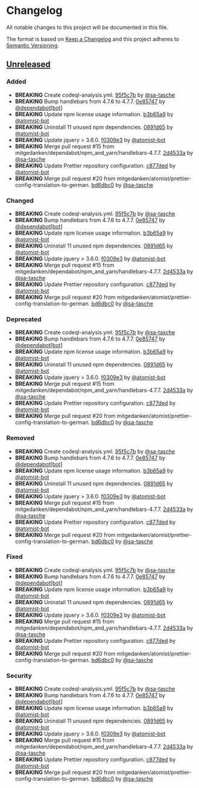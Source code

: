 # Changelog

All notable changes to this project will be documented in this file.

The format is based on [Keep a Changelog](http://keepachangelog.com/)
and this project adheres to [Semantic Versioning](http://semver.org/).

## [Unreleased](https://github.com/mitgedanken/TranslationOf-You-Dont-Need-jQuery-ToGerman/tree/HEAD)

### Added

*   **BREAKING** Create codeql-analysis.yml. [95f5c7b](https://github.com/mitgedanken/TranslationOf-You-Dont-Need-jQuery-ToGerman/commit/95f5c7b9f4e167b7e76c0e899dce489b478696cb) by [@sa-tasche](https://github.com/sa-tasche)
*   **BREAKING** Bump handlebars from 4.7.6 to 4.7.7. [0e85747](https://github.com/mitgedanken/TranslationOf-You-Dont-Need-jQuery-ToGerman/commit/0e857472e98137b68cbae4767dcc04ed44968234) by [@dependabot\[bot\]](https://github.com/dependabot\[bot])
*   **BREAKING** Update npm license usage information. [b3b65a9](https://github.com/mitgedanken/TranslationOf-You-Dont-Need-jQuery-ToGerman/commit/b3b65a953ff34750321427b2ec7ca80ccddbe7e7) by [@atomist-bot](https://github.com/atomist-bot)
*   **BREAKING** Uninstall 11 unused npm dependencies. [0891d65](https://github.com/mitgedanken/TranslationOf-You-Dont-Need-jQuery-ToGerman/commit/0891d653af03885eb479bf02e728080056b99540) by [@atomist-bot](https://github.com/atomist-bot)
*   **BREAKING** Update jquery > 3.6.0. [f0309e3](https://github.com/mitgedanken/TranslationOf-You-Dont-Need-jQuery-ToGerman/commit/f0309e37939dc5970bb59abb37a535bb90f06618) by [@atomist-bot](https://github.com/atomist-bot)
*   **BREAKING** Merge pull request #15 from mitgedanken/dependabot/npm_and_yarn/handlebars-4.7.7. [2d4533a](https://github.com/mitgedanken/TranslationOf-You-Dont-Need-jQuery-ToGerman/commit/2d4533a7023de21fcdbe03038c2b2a868a52f19a) by [@sa-tasche](https://github.com/sa-tasche)
*   **BREAKING** Update Prettier repository configuration. [c877ded](https://github.com/mitgedanken/TranslationOf-You-Dont-Need-jQuery-ToGerman/commit/c877ded5d92df700f273547200a726ae6752ab4e) by [@atomist-bot](https://github.com/atomist-bot)
*   **BREAKING** Merge pull request #20 from mitgedanken/atomist/prettier-config-translation-to-german. [bd6dbc0](https://github.com/mitgedanken/TranslationOf-You-Dont-Need-jQuery-ToGerman/commit/bd6dbc0d52a3296e77667799fac3ef6efe880e0e) by [@sa-tasche](https://github.com/sa-tasche)

### Changed

*   **BREAKING** Create codeql-analysis.yml. [95f5c7b](https://github.com/mitgedanken/TranslationOf-You-Dont-Need-jQuery-ToGerman/commit/95f5c7b9f4e167b7e76c0e899dce489b478696cb) by [@sa-tasche](https://github.com/sa-tasche)
*   **BREAKING** Bump handlebars from 4.7.6 to 4.7.7. [0e85747](https://github.com/mitgedanken/TranslationOf-You-Dont-Need-jQuery-ToGerman/commit/0e857472e98137b68cbae4767dcc04ed44968234) by [@dependabot\[bot\]](https://github.com/dependabot\[bot])
*   **BREAKING** Update npm license usage information. [b3b65a9](https://github.com/mitgedanken/TranslationOf-You-Dont-Need-jQuery-ToGerman/commit/b3b65a953ff34750321427b2ec7ca80ccddbe7e7) by [@atomist-bot](https://github.com/atomist-bot)
*   **BREAKING** Uninstall 11 unused npm dependencies. [0891d65](https://github.com/mitgedanken/TranslationOf-You-Dont-Need-jQuery-ToGerman/commit/0891d653af03885eb479bf02e728080056b99540) by [@atomist-bot](https://github.com/atomist-bot)
*   **BREAKING** Update jquery > 3.6.0. [f0309e3](https://github.com/mitgedanken/TranslationOf-You-Dont-Need-jQuery-ToGerman/commit/f0309e37939dc5970bb59abb37a535bb90f06618) by [@atomist-bot](https://github.com/atomist-bot)
*   **BREAKING** Merge pull request #15 from mitgedanken/dependabot/npm_and_yarn/handlebars-4.7.7. [2d4533a](https://github.com/mitgedanken/TranslationOf-You-Dont-Need-jQuery-ToGerman/commit/2d4533a7023de21fcdbe03038c2b2a868a52f19a) by [@sa-tasche](https://github.com/sa-tasche)
*   **BREAKING** Update Prettier repository configuration. [c877ded](https://github.com/mitgedanken/TranslationOf-You-Dont-Need-jQuery-ToGerman/commit/c877ded5d92df700f273547200a726ae6752ab4e) by [@atomist-bot](https://github.com/atomist-bot)
*   **BREAKING** Merge pull request #20 from mitgedanken/atomist/prettier-config-translation-to-german. [bd6dbc0](https://github.com/mitgedanken/TranslationOf-You-Dont-Need-jQuery-ToGerman/commit/bd6dbc0d52a3296e77667799fac3ef6efe880e0e) by [@sa-tasche](https://github.com/sa-tasche)

### Deprecated

*   **BREAKING** Create codeql-analysis.yml. [95f5c7b](https://github.com/mitgedanken/TranslationOf-You-Dont-Need-jQuery-ToGerman/commit/95f5c7b9f4e167b7e76c0e899dce489b478696cb) by [@sa-tasche](https://github.com/sa-tasche)
*   **BREAKING** Bump handlebars from 4.7.6 to 4.7.7. [0e85747](https://github.com/mitgedanken/TranslationOf-You-Dont-Need-jQuery-ToGerman/commit/0e857472e98137b68cbae4767dcc04ed44968234) by [@dependabot\[bot\]](https://github.com/dependabot\[bot])
*   **BREAKING** Update npm license usage information. [b3b65a9](https://github.com/mitgedanken/TranslationOf-You-Dont-Need-jQuery-ToGerman/commit/b3b65a953ff34750321427b2ec7ca80ccddbe7e7) by [@atomist-bot](https://github.com/atomist-bot)
*   **BREAKING** Uninstall 11 unused npm dependencies. [0891d65](https://github.com/mitgedanken/TranslationOf-You-Dont-Need-jQuery-ToGerman/commit/0891d653af03885eb479bf02e728080056b99540) by [@atomist-bot](https://github.com/atomist-bot)
*   **BREAKING** Update jquery > 3.6.0. [f0309e3](https://github.com/mitgedanken/TranslationOf-You-Dont-Need-jQuery-ToGerman/commit/f0309e37939dc5970bb59abb37a535bb90f06618) by [@atomist-bot](https://github.com/atomist-bot)
*   **BREAKING** Merge pull request #15 from mitgedanken/dependabot/npm_and_yarn/handlebars-4.7.7. [2d4533a](https://github.com/mitgedanken/TranslationOf-You-Dont-Need-jQuery-ToGerman/commit/2d4533a7023de21fcdbe03038c2b2a868a52f19a) by [@sa-tasche](https://github.com/sa-tasche)
*   **BREAKING** Update Prettier repository configuration. [c877ded](https://github.com/mitgedanken/TranslationOf-You-Dont-Need-jQuery-ToGerman/commit/c877ded5d92df700f273547200a726ae6752ab4e) by [@atomist-bot](https://github.com/atomist-bot)
*   **BREAKING** Merge pull request #20 from mitgedanken/atomist/prettier-config-translation-to-german. [bd6dbc0](https://github.com/mitgedanken/TranslationOf-You-Dont-Need-jQuery-ToGerman/commit/bd6dbc0d52a3296e77667799fac3ef6efe880e0e) by [@sa-tasche](https://github.com/sa-tasche)

### Removed

*   **BREAKING** Create codeql-analysis.yml. [95f5c7b](https://github.com/mitgedanken/TranslationOf-You-Dont-Need-jQuery-ToGerman/commit/95f5c7b9f4e167b7e76c0e899dce489b478696cb) by [@sa-tasche](https://github.com/sa-tasche)
*   **BREAKING** Bump handlebars from 4.7.6 to 4.7.7. [0e85747](https://github.com/mitgedanken/TranslationOf-You-Dont-Need-jQuery-ToGerman/commit/0e857472e98137b68cbae4767dcc04ed44968234) by [@dependabot\[bot\]](https://github.com/dependabot\[bot])
*   **BREAKING** Update npm license usage information. [b3b65a9](https://github.com/mitgedanken/TranslationOf-You-Dont-Need-jQuery-ToGerman/commit/b3b65a953ff34750321427b2ec7ca80ccddbe7e7) by [@atomist-bot](https://github.com/atomist-bot)
*   **BREAKING** Uninstall 11 unused npm dependencies. [0891d65](https://github.com/mitgedanken/TranslationOf-You-Dont-Need-jQuery-ToGerman/commit/0891d653af03885eb479bf02e728080056b99540) by [@atomist-bot](https://github.com/atomist-bot)
*   **BREAKING** Update jquery > 3.6.0. [f0309e3](https://github.com/mitgedanken/TranslationOf-You-Dont-Need-jQuery-ToGerman/commit/f0309e37939dc5970bb59abb37a535bb90f06618) by [@atomist-bot](https://github.com/atomist-bot)
*   **BREAKING** Merge pull request #15 from mitgedanken/dependabot/npm_and_yarn/handlebars-4.7.7. [2d4533a](https://github.com/mitgedanken/TranslationOf-You-Dont-Need-jQuery-ToGerman/commit/2d4533a7023de21fcdbe03038c2b2a868a52f19a) by [@sa-tasche](https://github.com/sa-tasche)
*   **BREAKING** Update Prettier repository configuration. [c877ded](https://github.com/mitgedanken/TranslationOf-You-Dont-Need-jQuery-ToGerman/commit/c877ded5d92df700f273547200a726ae6752ab4e) by [@atomist-bot](https://github.com/atomist-bot)
*   **BREAKING** Merge pull request #20 from mitgedanken/atomist/prettier-config-translation-to-german. [bd6dbc0](https://github.com/mitgedanken/TranslationOf-You-Dont-Need-jQuery-ToGerman/commit/bd6dbc0d52a3296e77667799fac3ef6efe880e0e) by [@sa-tasche](https://github.com/sa-tasche)

### Fixed

*   **BREAKING** Create codeql-analysis.yml. [95f5c7b](https://github.com/mitgedanken/TranslationOf-You-Dont-Need-jQuery-ToGerman/commit/95f5c7b9f4e167b7e76c0e899dce489b478696cb) by [@sa-tasche](https://github.com/sa-tasche)
*   **BREAKING** Bump handlebars from 4.7.6 to 4.7.7. [0e85747](https://github.com/mitgedanken/TranslationOf-You-Dont-Need-jQuery-ToGerman/commit/0e857472e98137b68cbae4767dcc04ed44968234) by [@dependabot\[bot\]](https://github.com/dependabot\[bot])
*   **BREAKING** Update npm license usage information. [b3b65a9](https://github.com/mitgedanken/TranslationOf-You-Dont-Need-jQuery-ToGerman/commit/b3b65a953ff34750321427b2ec7ca80ccddbe7e7) by [@atomist-bot](https://github.com/atomist-bot)
*   **BREAKING** Uninstall 11 unused npm dependencies. [0891d65](https://github.com/mitgedanken/TranslationOf-You-Dont-Need-jQuery-ToGerman/commit/0891d653af03885eb479bf02e728080056b99540) by [@atomist-bot](https://github.com/atomist-bot)
*   **BREAKING** Update jquery > 3.6.0. [f0309e3](https://github.com/mitgedanken/TranslationOf-You-Dont-Need-jQuery-ToGerman/commit/f0309e37939dc5970bb59abb37a535bb90f06618) by [@atomist-bot](https://github.com/atomist-bot)
*   **BREAKING** Merge pull request #15 from mitgedanken/dependabot/npm_and_yarn/handlebars-4.7.7. [2d4533a](https://github.com/mitgedanken/TranslationOf-You-Dont-Need-jQuery-ToGerman/commit/2d4533a7023de21fcdbe03038c2b2a868a52f19a) by [@sa-tasche](https://github.com/sa-tasche)
*   **BREAKING** Update Prettier repository configuration. [c877ded](https://github.com/mitgedanken/TranslationOf-You-Dont-Need-jQuery-ToGerman/commit/c877ded5d92df700f273547200a726ae6752ab4e) by [@atomist-bot](https://github.com/atomist-bot)
*   **BREAKING** Merge pull request #20 from mitgedanken/atomist/prettier-config-translation-to-german. [bd6dbc0](https://github.com/mitgedanken/TranslationOf-You-Dont-Need-jQuery-ToGerman/commit/bd6dbc0d52a3296e77667799fac3ef6efe880e0e) by [@sa-tasche](https://github.com/sa-tasche)

### Security

*   **BREAKING** Create codeql-analysis.yml. [95f5c7b](https://github.com/mitgedanken/TranslationOf-You-Dont-Need-jQuery-ToGerman/commit/95f5c7b9f4e167b7e76c0e899dce489b478696cb) by [@sa-tasche](https://github.com/sa-tasche)
*   **BREAKING** Bump handlebars from 4.7.6 to 4.7.7. [0e85747](https://github.com/mitgedanken/TranslationOf-You-Dont-Need-jQuery-ToGerman/commit/0e857472e98137b68cbae4767dcc04ed44968234) by [@dependabot\[bot\]](https://github.com/dependabot\[bot])
*   **BREAKING** Update npm license usage information. [b3b65a9](https://github.com/mitgedanken/TranslationOf-You-Dont-Need-jQuery-ToGerman/commit/b3b65a953ff34750321427b2ec7ca80ccddbe7e7) by [@atomist-bot](https://github.com/atomist-bot)
*   **BREAKING** Uninstall 11 unused npm dependencies. [0891d65](https://github.com/mitgedanken/TranslationOf-You-Dont-Need-jQuery-ToGerman/commit/0891d653af03885eb479bf02e728080056b99540) by [@atomist-bot](https://github.com/atomist-bot)
*   **BREAKING** Update jquery > 3.6.0. [f0309e3](https://github.com/mitgedanken/TranslationOf-You-Dont-Need-jQuery-ToGerman/commit/f0309e37939dc5970bb59abb37a535bb90f06618) by [@atomist-bot](https://github.com/atomist-bot)
*   **BREAKING** Merge pull request #15 from mitgedanken/dependabot/npm_and_yarn/handlebars-4.7.7. [2d4533a](https://github.com/mitgedanken/TranslationOf-You-Dont-Need-jQuery-ToGerman/commit/2d4533a7023de21fcdbe03038c2b2a868a52f19a) by [@sa-tasche](https://github.com/sa-tasche)
*   **BREAKING** Update Prettier repository configuration. [c877ded](https://github.com/mitgedanken/TranslationOf-You-Dont-Need-jQuery-ToGerman/commit/c877ded5d92df700f273547200a726ae6752ab4e) by [@atomist-bot](https://github.com/atomist-bot)
*   **BREAKING** Merge pull request #20 from mitgedanken/atomist/prettier-config-translation-to-german. [bd6dbc0](https://github.com/mitgedanken/TranslationOf-You-Dont-Need-jQuery-ToGerman/commit/bd6dbc0d52a3296e77667799fac3ef6efe880e0e) by [@sa-tasche](https://github.com/sa-tasche)
